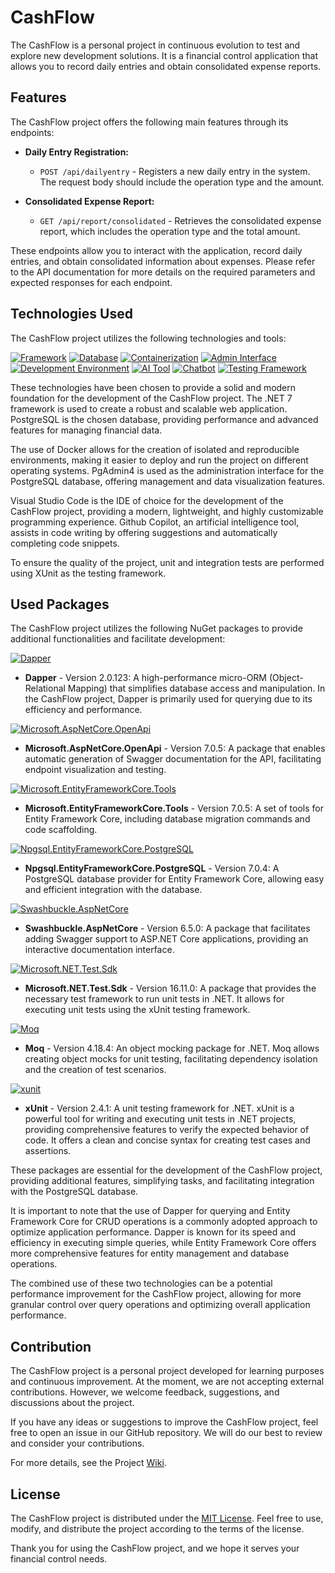 # CashFlow

The CashFlow is a personal project in continuous evolution to test and explore new development solutions. It is a financial control application that allows you to record daily entries and obtain consolidated expense reports.

## Features

The CashFlow project offers the following main features through its endpoints:

- **Daily Entry Registration:**
  - `POST /api/dailyentry` - Registers a new daily entry in the system. The request body should include the operation type and the amount.

- **Consolidated Expense Report:**
  - `GET /api/report/consolidated` - Retrieves the consolidated expense report, which includes the operation type and the total amount.

These endpoints allow you to interact with the application, record daily entries, and obtain consolidated information about expenses. Please refer to the API documentation for more details on the required parameters and expected responses for each endpoint.

## Technologies Used

The CashFlow project utilizes the following technologies and tools:

[![Framework](https://img.shields.io/badge/Framework-.NET%207-blueviolet)](https://dotnet.microsoft.com/)
[![Database](https://img.shields.io/badge/Database-PostgreSQL-blue)](https://www.postgresql.org/)
[![Containerization](https://img.shields.io/badge/Containerization-Docker-brightgreen)](https://www.docker.com/)
[![Admin Interface](https://img.shields.io/badge/Admin%20Interface-PgAdmin4-orange)](https://www.pgadmin.org/)
[![Development Environment](https://img.shields.io/badge/Development%20Environment-Visual%20Studio%20Code-blue)](https://code.visualstudio.com/)
[![AI Tool](https://img.shields.io/badge/AI%20Tool-Github%20Copilot-yellow)](https://copilot.github.com/)
[![Chatbot](https://img.shields.io/badge/Chatbot-ChatGPT-brightgreen)](https://www.openai.com/)
[![Testing Framework](https://img.shields.io/badge/Testing%20Framework-XUnit-red)](https://xunit.net/)

These technologies have been chosen to provide a solid and modern foundation for the development of the CashFlow project. The .NET 7 framework is used to create a robust and scalable web application. PostgreSQL is the chosen database, providing performance and advanced features for managing financial data.

The use of Docker allows for the creation of isolated and reproducible environments, making it easier to deploy and run the project on different operating systems. PgAdmin4 is used as the administration interface for the PostgreSQL database, offering management and data visualization features.

Visual Studio Code is the IDE of choice for the development of the CashFlow project, providing a modern, lightweight, and highly customizable programming experience. Github Copilot, an artificial intelligence tool, assists in code writing by offering suggestions and automatically completing code snippets.

To ensure the quality of the project, unit and integration tests are performed using XUnit as the testing framework.

## Used Packages

The CashFlow project utilizes the following NuGet packages to provide additional functionalities and facilitate development:

[![Dapper](https://img.shields.io/badge/Dapper-2.0.123-blue)](https://github.com/StackExchange/Dapper)
- **Dapper** - Version 2.0.123: A high-performance micro-ORM (Object-Relational Mapping) that simplifies database access and manipulation. In the CashFlow project, Dapper is primarily used for querying due to its efficiency and performance.

[![Microsoft.AspNetCore.OpenApi](https://img.shields.io/badge/Microsoft.AspNetCore.OpenApi-7.0.5-blue)](https://docs.microsoft.com/en-us/aspnet/core/tutorials/getting-started-with-swashbuckle?view=aspnetcore-7.0.5)
- **Microsoft.AspNetCore.OpenApi** - Version 7.0.5: A package that enables automatic generation of Swagger documentation for the API, facilitating endpoint visualization and testing.

[![Microsoft.EntityFrameworkCore.Tools](https://img.shields.io/badge/Microsoft.EntityFrameworkCore.Tools-7.0.5-blue)](https://docs.microsoft.com/en-us/ef/core/cli/dotnet)
- **Microsoft.EntityFrameworkCore.Tools** - Version 7.0.5: A set of tools for Entity Framework Core, including database migration commands and code scaffolding.

[![Npgsql.EntityFrameworkCore.PostgreSQL](https://img.shields.io/badge/Npgsql.EntityFrameworkCore.PostgreSQL-7.0.4-blue)](https://www.npgsql.org/efcore/)
- **Npgsql.EntityFrameworkCore.PostgreSQL** - Version 7.0.4: A PostgreSQL database provider for Entity Framework Core, allowing easy and efficient integration with the database.

[![Swashbuckle.AspNetCore](https://img.shields.io/badge/Swashbuckle.AspNetCore-6.5.0-blue)](https://github.com/domaindrivendev/Swashbuckle.AspNetCore)
- **Swashbuckle.AspNetCore** - Version 6.5.0: A package that facilitates adding Swagger support to ASP.NET Core applications, providing an interactive documentation interface.

[![Microsoft.NET.Test.Sdk](https://img.shields.io/badge/Microsoft.NET.Test.Sdk-16.11.0-blue)](https://www.nuget.org/packages/Microsoft.NET.Test.Sdk/)
- **Microsoft.NET.Test.Sdk** - Version 16.11.0: A package that provides the necessary test framework to run unit tests in .NET. It allows for executing unit tests using the xUnit testing framework.

[![Moq](https://img.shields.io/badge/Moq-4.18.4-blue)](https://www.nuget.org/packages/Moq/)
- **Moq** - Version 4.18.4: An object mocking package for .NET. Moq allows creating object mocks for unit testing, facilitating dependency isolation and the creation of test scenarios.

[![xunit](https://img.shields.io/badge/xunit-2.4.1-blue)](https://www.nuget.org/packages/xunit/)
- **xUnit** - Version 2.4.1: A unit testing framework for .NET. xUnit is a powerful tool for writing and executing unit tests in .NET projects, providing comprehensive features to verify the expected behavior of code. It offers a clean and concise syntax for creating test cases and assertions.

These packages are essential for the development of the CashFlow project, providing additional features, simplifying tasks, and facilitating integration with the PostgreSQL database.

It is important to note that the use of Dapper for querying and Entity Framework Core for CRUD operations is a commonly adopted approach to optimize application performance. Dapper is known for its speed and efficiency in executing simple queries, while Entity Framework Core offers more comprehensive features for entity management and database operations.

The combined use of these two technologies can be a potential performance improvement for the CashFlow project, allowing for more granular control over query operations and optimizing overall application performance.

## Contribution

The CashFlow project is a personal project developed for learning purposes and continuous improvement. At the moment, we are not accepting external contributions. However, we welcome feedback, suggestions, and discussions about the project.

If you have any ideas or suggestions to improve the CashFlow project, feel free to open an issue in our GitHub repository. We will do our best to review and consider your contributions.

For more details, see the Project [Wiki](https://github.com/wmaschette/CashFlow/wiki).

## License

The CashFlow project is distributed under the [MIT License](LICENSE). Feel free to use, modify, and distribute the project according to the terms of the license.

Thank you for using the CashFlow project, and we hope it serves your financial control needs.



